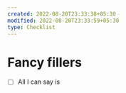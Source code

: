 ```yaml
---
created: 2022-08-20T23:33:38+05:30
modified: 2022-08-20T23:33:59+05:30
type: Checklist
---
```


# Fancy fillers

- [ ] All I can say is
